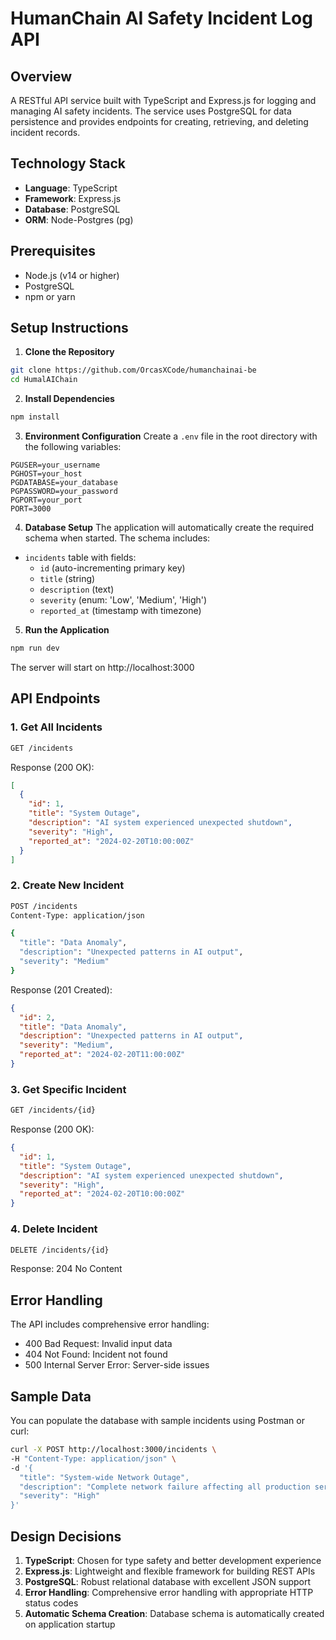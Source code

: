   # HumanChain AI Safety Incident Log API

## Overview
A RESTful API service built with TypeScript and Express.js for logging and managing AI safety incidents. The service uses PostgreSQL for data persistence and provides endpoints for creating, retrieving, and deleting incident records.

## Technology Stack
- **Language**: TypeScript
- **Framework**: Express.js
- **Database**: PostgreSQL
- **ORM**: Node-Postgres (pg)

## Prerequisites
- Node.js (v14 or higher)
- PostgreSQL
- npm or yarn

## Setup Instructions

1. **Clone the Repository**
```bash
git clone https://github.com/OrcasXCode/humanchainai-be
cd HumalAIChain
```

2. **Install Dependencies**
```bash
npm install
```

3. **Environment Configuration**
Create a `.env` file in the root directory with the following variables:
```plaintext
PGUSER=your_username
PGHOST=your_host
PGDATABASE=your_database
PGPASSWORD=your_password
PGPORT=your_port
PORT=3000
```

4. **Database Setup**
The application will automatically create the required schema when started. The schema includes:
- `incidents` table with fields:
  - `id` (auto-incrementing primary key)
  - `title` (string)
  - `description` (text)
  - `severity` (enum: 'Low', 'Medium', 'High')
  - `reported_at` (timestamp with timezone)

5. **Run the Application**
```bash
npm run dev
```
The server will start on http://localhost:3000

## API Endpoints

### 1. Get All Incidents
```bash
GET /incidents
```
Response (200 OK):
```json
[
  {
    "id": 1,
    "title": "System Outage",
    "description": "AI system experienced unexpected shutdown",
    "severity": "High",
    "reported_at": "2024-02-20T10:00:00Z"
  }
]
```

### 2. Create New Incident
```bash
POST /incidents
Content-Type: application/json

{
  "title": "Data Anomaly",
  "description": "Unexpected patterns in AI output",
  "severity": "Medium"
}
```
Response (201 Created):
```json
{
  "id": 2,
  "title": "Data Anomaly",
  "description": "Unexpected patterns in AI output",
  "severity": "Medium",
  "reported_at": "2024-02-20T11:00:00Z"
}
```

### 3. Get Specific Incident
```bash
GET /incidents/{id}
```
Response (200 OK):
```json
{
  "id": 1,
  "title": "System Outage",
  "description": "AI system experienced unexpected shutdown",
  "severity": "High",
  "reported_at": "2024-02-20T10:00:00Z"
}
```

### 4. Delete Incident
```bash
DELETE /incidents/{id}
```
Response: 204 No Content

## Error Handling
The API includes comprehensive error handling:
- 400 Bad Request: Invalid input data
- 404 Not Found: Incident not found
- 500 Internal Server Error: Server-side issues

## Sample Data
You can populate the database with sample incidents using Postman or curl:

```bash
curl -X POST http://localhost:3000/incidents \
-H "Content-Type: application/json" \
-d '{
  "title": "System-wide Network Outage",
  "description": "Complete network failure affecting all production servers",
  "severity": "High"
}'
```

## Design Decisions
1. **TypeScript**: Chosen for type safety and better development experience
2. **Express.js**: Lightweight and flexible framework for building REST APIs
3. **PostgreSQL**: Robust relational database with excellent JSON support
4. **Error Handling**: Comprehensive error handling with appropriate HTTP status codes
5. **Automatic Schema Creation**: Database schema is automatically created on application startup
